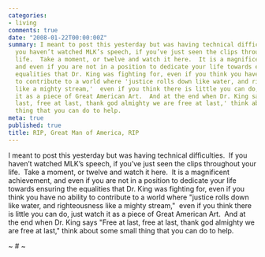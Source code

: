 ```yaml
---
categories:
- living
comments: true
date: "2008-01-22T00:00:00Z"
summary: I meant to post this yesterday but was having technical difficulties.  If
  you haven’t watched MLK’s speech, if you’ve just seen the clips throughout your
  life.  Take a moment, or twelve and watch it here.  It is a magnificent achievement,
  and even if you are not in a position to dedicate your life towards ensuring the
  equalities that Dr. King was fighting for, even if you think you have no ability
  to contribute to a world where 'justice rolls down like water, and righteousness
  like a mighty stream,'  even if you think there is little you can do, just watch
  it as a piece of Great American Art.  And at the end when Dr. King says 'Free at
  last, free at last, thank god almighty we are free at last,' think about some small
  thing that you can do to help.
meta: true
published: true
title: RIP, Great Man of America, RIP
---
```


I meant to post this yesterday but was having technical difficulties.  If you haven’t watched MLK’s speech, if you’ve just seen the clips throughout your life.  Take a moment, or twelve and watch it here.  It is a magnificent achievement, and even if you are not in a position to dedicate your life towards ensuring the equalities that Dr. King was fighting for, even if you think you have no ability to contribute to a world where "justice rolls down like water, and righteousness like a mighty stream,"  even if you think there is little you can do, just watch it as a piece of Great American Art.  And at the end when Dr. King says "Free at last, free at last, thank god almighty we are free at last," think about some small thing that you can do to help.

~ # ~